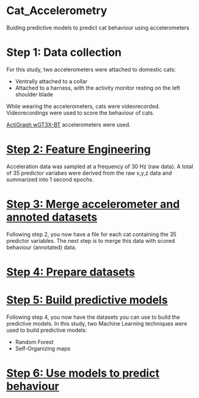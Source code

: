 # Cat_Accelerometry
Buiding predictive models to predict cat behaviour using accelerometers

# Step 1: Data collection
For this study, two accelerometers were attached to domestic cats:
- Ventrally attached to a collar
- Attached to a harness, with the activity monitor resting on the left shoulder blade

While wearing the accelerometers, cats were videorecorded. Videorecordings were used to score the behaviour of cats.

[ActiGraph wGT3X-BT](https://actigraphcorp.com/actigraph-wgt3x-bt/) accelerometers were used.

# [Step 2: Feature Engineering](https://github.com/MSmit1992/Cat_Accelerometry/tree/main/Step%202:%20Feature%20engineering)
Acceleration data was sampled at a frequency of 30 Hz (raw data). A total of 35 predictor variabes were derived from the raw x,y,z data and summarized into 1 second epochs.

# [Step 3: Merge accelerometer and annoted datasets](https://github.com/MSmit1992/Cat_Accelerometry/tree/main/Step%203:%20Merge%20datasets)
Following step 2, you now have a file for each cat containing the 35 predictor variables. The next step is to merge this data with scored behaviour (annotated) data.

# [Step 4: Prepare datasets](https://github.com/MSmit1992/Cat_Accelerometry/tree/main/Step%204:%20Prepare%20datasets)


# [Step 5: Build predictive models](https://github.com/MSmit1992/Cat_Accelerometry/tree/main/Step%205:%20Build%20models)
Following step 4, you now have the datasets you can use to build the predictive models.
In this study, two Machine Learning techniques were used to build predictive models:
- Random Forest
- Self-Organizing maps

# [Step 6: Use models to predict behaviour](https://github.com/MSmit1992/Cat_Accelerometry/tree/main/Step%206:%20Use%20models%20to%20predict%20behaviour)

